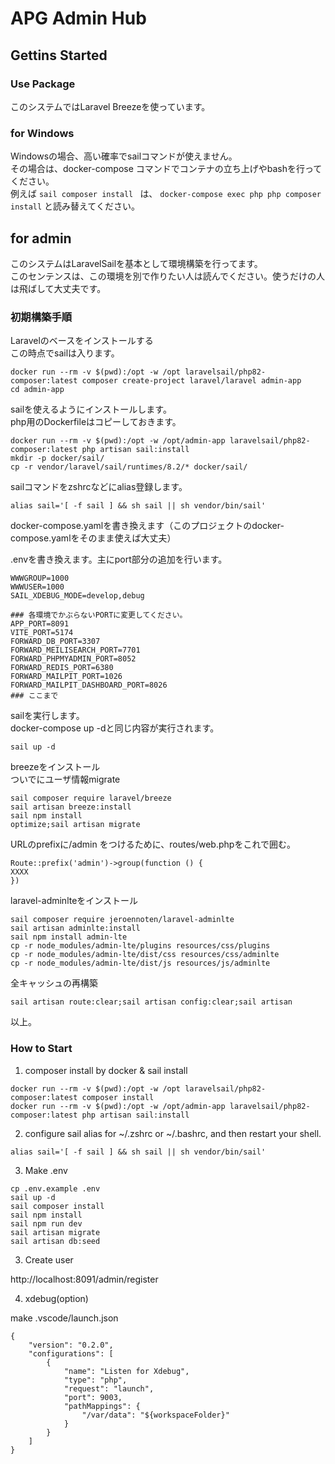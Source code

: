 # APG Admin Hub

## Gettins Started

### Use Package
このシステムではLaravel Breezeを使っています。 

### for Windows
Windowsの場合、高い確率でsailコマンドが使えません。  
その場合は、docker-compose コマンドでコンテナの立ち上げやbashを行ってください。  
例えば `sail composer install ` は、 `docker-compose exec php php composer install` と読み替えてください。


## for admin
このシステムはLaravelSailを基本として環境構築を行ってます。  
このセンテンスは、この環境を別で作りたい人は読んでください。使うだけの人は飛ばして大丈夫です。

### 初期構築手順

Laravelのベースをインストールする  
この時点でsailは入ります。
```
docker run --rm -v $(pwd):/opt -w /opt laravelsail/php82-composer:latest composer create-project laravel/laravel admin-app
cd admin-app
```

sailを使えるようにインストールします。  
php用のDockerfileはコピーしておきます。
```
docker run --rm -v $(pwd):/opt -w /opt/admin-app laravelsail/php82-composer:latest php artisan sail:install
mkdir -p docker/sail/
cp -r vendor/laravel/sail/runtimes/8.2/* docker/sail/
```

sailコマンドをzshrcなどにalias登録します。
```
alias sail='[ -f sail ] && sh sail || sh vendor/bin/sail'
```

docker-compose.yamlを書き換えます（このプロジェクトのdocker-compose.yamlをそのまま使えば大丈夫）

.envを書き換えます。主にport部分の追加を行います。
```
WWWGROUP=1000
WWWUSER=1000
SAIL_XDEBUG_MODE=develop,debug

### 各環境でかぶらないPORTに変更してください。
APP_PORT=8091
VITE_PORT=5174
FORWARD_DB_PORT=3307
FORWARD_MEILISEARCH_PORT=7701
FORWARD_PHPMYADMIN_PORT=8052
FORWARD_REDIS_PORT=6380
FORWARD_MAILPIT_PORT=1026
FORWARD_MAILPIT_DASHBOARD_PORT=8026
### ここまで
```

sailを実行します。  
docker-compose up -dと同じ内容が実行されます。
```
sail up -d
```

breezeをインストール  
ついでにユーザ情報migrate
```
sail composer require laravel/breeze
sail artisan breeze:install
sail npm install
optimize;sail artisan migrate
```

URLのprefixに/admin をつけるために、routes/web.phpをこれで囲む。
```
Route::prefix('admin')->group(function () {
XXXX
})
```



laravel-adminlteをインストール
```
sail composer require jeroennoten/laravel-adminlte
sail artisan adminlte:install
sail npm install admin-lte
cp -r node_modules/admin-lte/plugins resources/css/plugins
cp -r node_modules/admin-lte/dist/css resources/css/adminlte
cp -r node_modules/admin-lte/dist/js resources/js/adminlte
```

全キャッシュの再構築
```
sail artisan route:clear;sail artisan config:clear;sail artisan 
```

以上。


### How to Start

1. composer install by docker & sail install

```
docker run --rm -v $(pwd):/opt -w /opt laravelsail/php82-composer:latest composer install
docker run --rm -v $(pwd):/opt -w /opt/admin-app laravelsail/php82-composer:latest php artisan sail:install
```

2. configure sail alias for ~/.zshrc or ~/.bashrc, and then restart your shell.

```
alias sail='[ -f sail ] && sh sail || sh vendor/bin/sail'
```

3. Make .env

```
cp .env.example .env
sail up -d
sail composer install
sail npm install
sail npm run dev
sail artisan migrate
sail artisan db:seed
```

3. Create user

http://localhost:8091/admin/register


4. xdebug(option)

make .vscode/launch.json

```
{
    "version": "0.2.0",
    "configurations": [
        {
            "name": "Listen for Xdebug",
            "type": "php",
            "request": "launch",
            "port": 9003,
            "pathMappings": {
                "/var/data": "${workspaceFolder}"
            }
        }
    ]
}
```
